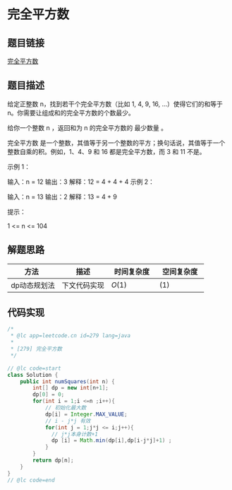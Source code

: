 



#  完全平方数

## 题目链接

[完全平方数](https://leetcode-cn.com/problems/perfect-squares/)

## 题目描述

给定正整数 n，找到若干个完全平方数（比如 1, 4, 9, 16, ...）使得它们的和等于 n。你需要让组成和的完全平方数的个数最少。

给你一个整数 n ，返回和为 n 的完全平方数的 最少数量 。

完全平方数 是一个整数，其值等于另一个整数的平方；换句话说，其值等于一个整数自乘的积。例如，1、4、9 和 16 都是完全平方数，而 3 和 11 不是。

 

示例 1：

输入：n = 12
输出：3 
解释：12 = 4 + 4 + 4
示例 2：

输入：n = 13
输出：2
解释：13 = 4 + 9

提示：

1 <= n <= 104





## 解题思路

| <div style="width:70pt">方法</div>  |描述 |<div style="width:70pt">时间复杂度</div> |<div style="width:70pt">空间复杂度</div>|
|---|---|---|---|
| dp动态规划法 | 下文代码实现  | $O(1)$|$(1)$|



## 代码实现

```java
/*
 * @lc app=leetcode.cn id=279 lang=java
 *
 * [279] 完全平方数
 */

// @lc code=start
class Solution {
    public int numSquares(int n) {
        int[] dp = new int[n+1];
        dp[0] = 0;
        for(int i = 1;i <=n ;i++){
            // 初始化最大数
            dp[i] = Integer.MAX_VALUE;
            // i - j*j 有效
            for(int j = 1;j*j <= i;j++){
              // j*j本身计数+1
              dp [i] = Math.min(dp[i],dp[i-j*j]+1) ; 
            }
        }
        return dp[n];
    }
}
// @lc code=end


```